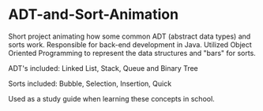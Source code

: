 # ADT-and-Sort-Animation
Short project animating how some common ADT (abstract data types) and sorts work. Responsible for back-end development in Java. Utilized Object Oriented Programming to represent the data structures and "bars" for sorts.

ADT's included: Linked List, Stack, Queue and Binary Tree

Sorts included: Bubble, Selection, Insertion, Quick

Used as a study guide when learning these concepts in school.

